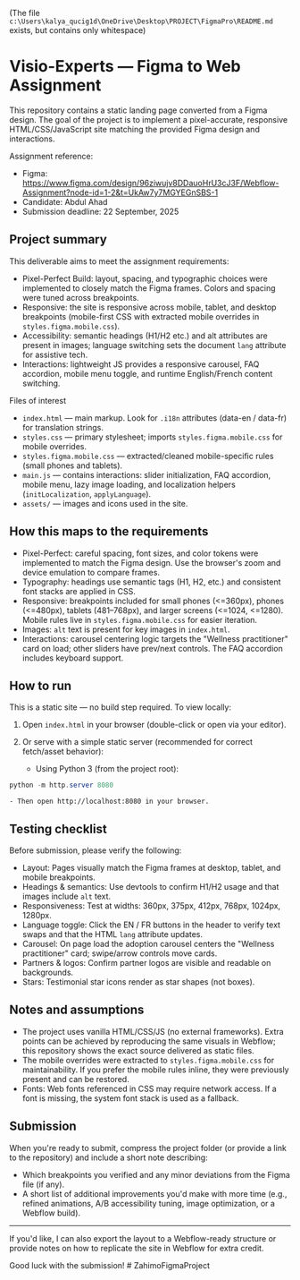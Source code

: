 (The file `c:\Users\kalya_qucig1d\OneDrive\Desktop\PROJECT\FigmaPro\README.md` exists, but contains only whitespace)

# Visio-Experts — Figma to Web Assignment

This repository contains a static landing page converted from a Figma design. The goal of the project is to implement a pixel-accurate, responsive HTML/CSS/JavaScript site matching the provided Figma design and interactions.

Assignment reference:

- Figma: https://www.figma.com/design/96ziwujv8DDauoHrU3cJ3F/Webflow-Assignment?node-id=1-2&t=UkAw7y7MGYEGnSBS-1
- Candidate: Abdul Ahad
- Submission deadline: 22 September, 2025

## Project summary

This deliverable aims to meet the assignment requirements:

- Pixel-Perfect Build: layout, spacing, and typographic choices were implemented to closely match the Figma frames. Colors and spacing were tuned across breakpoints.
- Responsive: the site is responsive across mobile, tablet, and desktop breakpoints (mobile-first CSS with extracted mobile overrides in `styles.figma.mobile.css`).
- Accessibility: semantic headings (H1/H2 etc.) and alt attributes are present in images; language switching sets the document `lang` attribute for assistive tech.
- Interactions: lightweight JS provides a responsive carousel, FAQ accordion, mobile menu toggle, and runtime English/French content switching.

Files of interest

- `index.html` — main markup. Look for `.i18n` attributes (data-en / data-fr) for translation strings.
- `styles.css` — primary stylesheet; imports `styles.figma.mobile.css` for mobile overrides.
- `styles.figma.mobile.css` — extracted/cleaned mobile-specific rules (small phones and tablets).
- `main.js` — contains interactions: slider initialization, FAQ accordion, mobile menu, lazy image loading, and localization helpers (`initLocalization`, `applyLanguage`).
- `assets/` — images and icons used in the site.

## How this maps to the requirements

- Pixel-Perfect: careful spacing, font sizes, and color tokens were implemented to match the Figma design. Use the browser's zoom and device emulation to compare frames.
- Typography: headings use semantic tags (H1, H2, etc.) and consistent font stacks are applied in CSS.
- Responsive: breakpoints included for small phones (<=360px), phones (<=480px), tablets (481–768px), and larger screens (<=1024, <=1280). Mobile rules live in `styles.figma.mobile.css` for easier iteration.
- Images: `alt` text is present for key images in `index.html`.
- Interactions: carousel centering logic targets the
  "Wellness practitioner" card on load; other sliders have prev/next controls. The FAQ accordion includes keyboard support.

## How to run

This is a static site — no build step required. To view locally:

1. Open `index.html` in your browser (double-click or open via your editor).
2. Or serve with a simple static server (recommended for correct fetch/asset behavior):

   - Using Python 3 (from the project root):

```powershell
python -m http.server 8080
```

    - Then open http://localhost:8080 in your browser.

## Testing checklist

Before submission, please verify the following:

- Layout: Pages visually match the Figma frames at desktop, tablet, and mobile breakpoints.
- Headings & semantics: Use devtools to confirm H1/H2 usage and that images include `alt` text.
- Responsiveness: Test at widths: 360px, 375px, 412px, 768px, 1024px, 1280px.
- Language toggle: Click the EN / FR buttons in the header to verify text swaps and that the HTML `lang` attribute updates.
- Carousel: On page load the adoption carousel centers the "Wellness practitioner" card; swipe/arrow controls move cards.
- Partners & logos: Confirm partner logos are visible and readable on backgrounds.
- Stars: Testimonial star icons render as star shapes (not boxes).

## Notes and assumptions

- The project uses vanilla HTML/CSS/JS (no external frameworks). Extra points can be achieved by reproducing the same visuals in Webflow; this repository shows the exact source delivered as static files.
- The mobile overrides were extracted to `styles.figma.mobile.css` for maintainability. If you prefer the mobile rules inline, they were previously present and can be restored.
- Fonts: Web fonts referenced in CSS may require network access. If a font is missing, the system font stack is used as a fallback.

## Submission

When you're ready to submit, compress the project folder (or provide a link to the repository) and include a short note describing:

- Which breakpoints you verified and any minor deviations from the Figma file (if any).
- A short list of additional improvements you'd make with more time (e.g., refined animations, A/B accessibility tuning, image optimization, or a Webflow build).

---

If you'd like, I can also export the layout to a Webflow-ready structure or provide notes on how to replicate the site in Webflow for extra credit.

Good luck with the submission!
#   Z a h i m o F i g m a P r o j e c t  
 